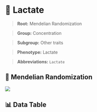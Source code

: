 # 🧪 Lactate

> **Root:** Mendelian Randomization

> **Group:** Concentration  

> **Subgroup:** Other traits

> **Phenotype:** Lactate  

> **Abbreviations:** `Lactate`

## 🧬 Mendelian Randomization  

<img src="/MR/Figures/Inverse/Lactate.png"/>


## 📊 Data Table


<CsvTableMRI src="/MR_Data/Inverse/Lactate.csv"/>
